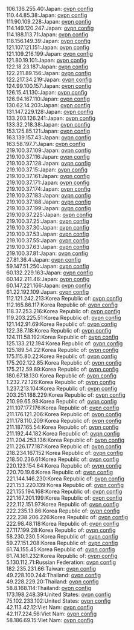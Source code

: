 106.136.255.40:Japan: [ovpn config](vpn/106_136_255_40.ovpn)  
110.44.85.38:Japan: [ovpn config](vpn/110_44_85_38.ovpn)  
111.90.109.228:Japan: [ovpn config](vpn/111_90_109_228.ovpn)  
114.149.120.247:Japan: [ovpn config](vpn/114_149_120_247.ovpn)  
114.188.113.71:Japan: [ovpn config](vpn/114_188_113_71.ovpn)  
118.156.149.39:Japan: [ovpn config](vpn/118_156_149_39.ovpn)  
121.107.121.151:Japan: [ovpn config](vpn/121_107_121_151.ovpn)  
121.109.216.199:Japan: [ovpn config](vpn/121_109_216_199.ovpn)  
121.80.19.101:Japan: [ovpn config](vpn/121_80_19_101.ovpn)  
122.18.23.187:Japan: [ovpn config](vpn/122_18_23_187.ovpn)  
122.211.89.156:Japan: [ovpn config](vpn/122_211_89_156.ovpn)  
122.217.34.219:Japan: [ovpn config](vpn/122_217_34_219.ovpn)  
124.99.100.157:Japan: [ovpn config](vpn/124_99_100_157.ovpn)  
126.15.41.130:Japan: [ovpn config](vpn/126_15_41_130.ovpn)  
126.94.167.110:Japan: [ovpn config](vpn/126_94_167_110.ovpn)  
130.62.14.203:Japan: [ovpn config](vpn/130_62_14_203.ovpn)  
131.147.229.128:Japan: [ovpn config](vpn/131_147_229_128.ovpn)  
133.203.126.241:Japan: [ovpn config](vpn/133_203_126_241.ovpn)  
133.32.218.38:Japan: [ovpn config](vpn/133_32_218_38.ovpn)  
153.125.85.121:Japan: [ovpn config](vpn/153_125_85_121.ovpn)  
163.139.157.43:Japan: [ovpn config](vpn/163_139_157_43.ovpn)  
163.58.197.7:Japan: [ovpn config](vpn/163_58_197_7.ovpn)  
219.100.37.109:Japan: [ovpn config](vpn/219_100_37_109.ovpn)  
219.100.37.116:Japan: [ovpn config](vpn/219_100_37_116.ovpn)  
219.100.37.128:Japan: [ovpn config](vpn/219_100_37_128.ovpn)  
219.100.37.15:Japan: [ovpn config](vpn/219_100_37_15.ovpn)  
219.100.37.161:Japan: [ovpn config](vpn/219_100_37_161.ovpn)  
219.100.37.171:Japan: [ovpn config](vpn/219_100_37_171.ovpn)  
219.100.37.174:Japan: [ovpn config](vpn/219_100_37_174.ovpn)  
219.100.37.183:Japan: [ovpn config](vpn/219_100_37_183.ovpn)  
219.100.37.188:Japan: [ovpn config](vpn/219_100_37_188.ovpn)  
219.100.37.199:Japan: [ovpn config](vpn/219_100_37_199.ovpn)  
219.100.37.225:Japan: [ovpn config](vpn/219_100_37_225.ovpn)  
219.100.37.25:Japan: [ovpn config](vpn/219_100_37_25.ovpn)  
219.100.37.30:Japan: [ovpn config](vpn/219_100_37_30.ovpn)  
219.100.37.53:Japan: [ovpn config](vpn/219_100_37_53.ovpn)  
219.100.37.55:Japan: [ovpn config](vpn/219_100_37_55.ovpn)  
219.100.37.63:Japan: [ovpn config](vpn/219_100_37_63.ovpn)  
219.100.37.81:Japan: [ovpn config](vpn/219_100_37_81.ovpn)  
27.81.36.4:Japan: [ovpn config](vpn/27_81_36_4.ovpn)  
59.147.51.250:Japan: [ovpn config](vpn/59_147_51_250.ovpn)  
60.132.229.163:Japan: [ovpn config](vpn/60_132_229_163.ovpn)  
60.142.211.46:Japan: [ovpn config](vpn/60_142_211_46.ovpn)  
60.147.221.166:Japan: [ovpn config](vpn/60_147_221_166.ovpn)  
61.22.192.109:Japan: [ovpn config](vpn/61_22_192_109.ovpn)  
112.121.242.213:Korea Republic of: [ovpn config](vpn/112_121_242_213.ovpn)  
112.165.86.117:Korea Republic of: [ovpn config](vpn/112_165_86_117.ovpn)  
118.37.253.216:Korea Republic of: [ovpn config](vpn/118_37_253_216.ovpn)  
119.203.225.51:Korea Republic of: [ovpn config](vpn/119_203_225_51.ovpn)  
121.142.91.69:Korea Republic of: [ovpn config](vpn/121_142_91_69.ovpn)  
122.38.7.18:Korea Republic of: [ovpn config](vpn/122_38_7_18.ovpn)  
124.111.58.192:Korea Republic of: [ovpn config](vpn/124_111_58_192.ovpn)  
125.133.212.194:Korea Republic of: [ovpn config](vpn/125_133_212_194.ovpn)  
125.189.54.22:Korea Republic of: [ovpn config](vpn/125_189_54_22.ovpn)  
175.115.80.22:Korea Republic of: [ovpn config](vpn/175_115_80_22.ovpn)  
175.202.122.85:Korea Republic of: [ovpn config](vpn/175_202_122_85.ovpn)  
175.212.59.89:Korea Republic of: [ovpn config](vpn/175_212_59_89.ovpn)  
180.67.18.130:Korea Republic of: [ovpn config](vpn/180_67_18_130.ovpn)  
1.232.72.126:Korea Republic of: [ovpn config](vpn/1_232_72_126.ovpn)  
1.237.213.104:Korea Republic of: [ovpn config](vpn/1_237_213_104.ovpn)  
203.251.188.229:Korea Republic of: [ovpn config](vpn/203_251_188_229.ovpn)  
210.99.65.98:Korea Republic of: [ovpn config](vpn/210_99_65_98.ovpn)  
211.107.177.176:Korea Republic of: [ovpn config](vpn/211_107_177_176.ovpn)  
211.176.121.206:Korea Republic of: [ovpn config](vpn/211_176_121_206.ovpn)  
211.178.110.209:Korea Republic of: [ovpn config](vpn/211_178_110_209.ovpn)  
211.187.165.54:Korea Republic of: [ovpn config](vpn/211_187_165_54.ovpn)  
211.192.44.182:Korea Republic of: [ovpn config](vpn/211_192_44_182.ovpn)  
211.204.253.136:Korea Republic of: [ovpn config](vpn/211_204_253_136.ovpn)  
211.226.177.187:Korea Republic of: [ovpn config](vpn/211_226_177_187.ovpn)  
218.234.167.152:Korea Republic of: [ovpn config](vpn/218_234_167_152.ovpn)  
218.50.236.61:Korea Republic of: [ovpn config](vpn/218_50_236_61.ovpn)  
220.123.154.64:Korea Republic of: [ovpn config](vpn/220_123_154_64.ovpn)  
220.70.19.6:Korea Republic of: [ovpn config](vpn/220_70_19_6.ovpn)  
221.144.146.230:Korea Republic of: [ovpn config](vpn/221_144_146_230.ovpn)  
221.153.220.139:Korea Republic of: [ovpn config](vpn/221_153_220_139.ovpn)  
221.155.194.168:Korea Republic of: [ovpn config](vpn/221_155_194_168.ovpn)  
221.167.201.199:Korea Republic of: [ovpn config](vpn/221_167_201_199.ovpn)  
222.112.151.97:Korea Republic of: [ovpn config](vpn/222_112_151_97.ovpn)  
222.235.13.86:Korea Republic of: [ovpn config](vpn/222_235_13_86.ovpn)  
222.238.206.226:Korea Republic of: [ovpn config](vpn/222_238_206_226.ovpn)  
222.98.48.118:Korea Republic of: [ovpn config](vpn/222_98_48_118.ovpn)  
27.117.199.28:Korea Republic of: [ovpn config](vpn/27_117_199_28.ovpn)  
58.230.230.5:Korea Republic of: [ovpn config](vpn/58_230_230_5.ovpn)  
59.27.151.208:Korea Republic of: [ovpn config](vpn/59_27_151_208.ovpn)  
61.74.155.45:Korea Republic of: [ovpn config](vpn/61_74_155_45.ovpn)  
61.74.161.232:Korea Republic of: [ovpn config](vpn/61_74_161_232.ovpn)  
5.130.112.71:Russian Federation: [ovpn config](vpn/5_130_112_71.ovpn)  
182.235.231.66:Taiwan: [ovpn config](vpn/182_235_231_66.ovpn)  
49.228.100.244:Thailand: [ovpn config](vpn/49_228_100_244.ovpn)  
49.228.229.20:Thailand: [ovpn config](vpn/49_228_229_20.ovpn)  
58.8.168.114:Thailand: [ovpn config](vpn/58_8_168_114.ovpn)  
173.198.248.39:United States: [ovpn config](vpn/173_198_248_39.ovpn)  
75.102.233.102:United States: [ovpn config](vpn/75_102_233_102.ovpn)  
42.113.42.12:Viet Nam: [ovpn config](vpn/42_113_42_12.ovpn)  
42.117.224.56:Viet Nam: [ovpn config](vpn/42_117_224_56.ovpn)  
58.186.69.15:Viet Nam: [ovpn config](vpn/58_186_69_15.ovpn)  
